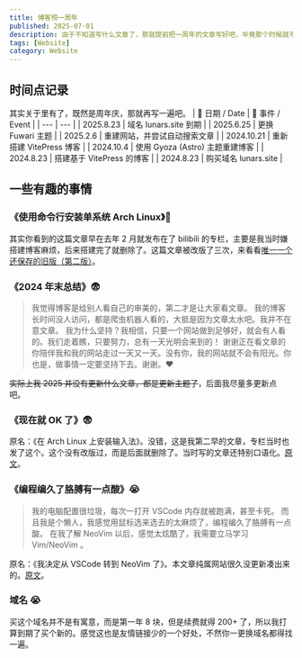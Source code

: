 ```yaml
---
title: 博客预一周年
published: 2025-07-01
description: 由于不知道写什么文章了，那就提前把一周年的文章写好吧，毕竟那个时候就不是现在的域名了。
tags: [Website]
category: Website
---
```


## 时间点记录
其实关于里有了，既然是周年庆，那就再写一遍吧。
| 📅 日期 / Date | 📖 事件 / Event |
| --- | --- |
| 2025.8.23 | 域名 lunars.site 到期 |
| 2025.6.25 | 更换 Fuwari 主题 |
| 2025.2.6 | 重建网站，并尝试自动搜索文章 |
| 2024.10.21 | 重新搭建 VitePress 博客 |
| 2024.10.4 | 使用 Gyoza (Astro) 主题重建博客 |
| 2024.8.23 | 搭建基于 VitePress 的博客 |
| 2024.8.23 | 购买域名 lunars.site |

## 一些有趣的事情
### 《使用命令行安装单系统 Arch Linux》🤔
其实你看到的这篇文章早在去年 2 月就发布在了 bilibili 的专栏，主要是我当时嫌搭建博客麻烦，后来搭建完了就删除了。这篇文章被改版了三次，来看看[唯一一个还保存的旧版（第二版）](https://github.com/silvaire-qwq/Website/blob/2024/posts/2024/archinstall.md)。

### 《2024 年末总结》😨
> 我觉得博客是给别人看自己的审美的，第二才是让大家看文章。
> 我的博客长时间没人访问，都是爬虫机器人看的，大抵是因为文章太水吧。我并不在意文章。
> 我为什么坚持？我相信，只要一个网站做到足够好，就会有人看的。我们走着瞧，只要努力，总有一天光明会来到的！
> 谢谢正在看文章的你陪伴我和我的网站走过一天又一天。没有你，我的网站就不会有阳光。你也是，做事情一定要坚持下去。谢谢。♥️

~~实际上我 2025 并没有更新什么文章，都是更新主题了~~，后面我尽量多更新点吧。

### 《现在就 OK 了》😨
原名：《在 Arch Linux 上安装输入法》。没错，这是我第二早的文章，专栏当时也发了这个。这个没有改版过，而是后面就删除了。当时写的文章还特别口语化。[原文](https://github.com/silvaire-qwq/Website/blob/2024/posts/2024/archinput.md)。

### 《编程编久了胳膊有一点酸》😭
> 我的电脑配置很垃圾，每次一打开 VSCode 内存就被跑满，甚至卡死。
> 而且我是个懒人，我感觉用鼠标选来选去的太麻烦了，编程编久了胳膊有一点酸。
> 在我了解 NeoVim 以后，感觉太炫酷了，我需要立马学习 Vim/NeoVim 。

原名：《我决定从 VSCode 转到 NeoVim 了》。本文章纯属网站很久没更新凑出来的。[原文](https://github.com/silvaire-qwq/Website/blob/2024/posts/2024/vim-basic.md)。


### 域名 😭
买这个域名并不是有寓意，而是第一年 8 块，但是续费就得 200+ 了，所以我打算到期了买个新的。感觉这也是友情链接少的一个好处，不然你一更换域名都得找一遍。


